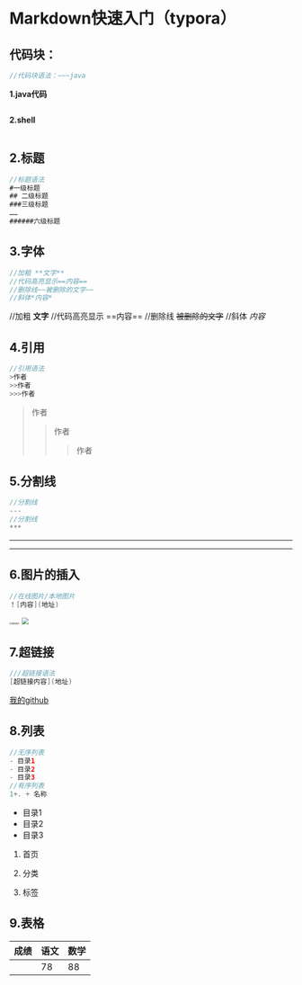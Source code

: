 # Markdown快速入门（typora）

## 代码块：

~~~java
//代码块语法：~~~java
~~~

**1.java代码**

~~~java

~~~

**2.shell**

~~~shell

~~~

## 2.标题

~~~java
//标题语法
#一级标题
## 二级标题
###三级标题
……
######六级标题    
~~~

## 3.字体

~~~java
//加粗 **文字**
//代码高亮显示==内容==
//删除线~~被删除的文字~~
//斜体*内容*
~~~

//加粗  **文字**
//代码高亮显示 ==内容==
//删除线 ~~被删除的文字~~
//斜体  *内容*

## 4.引用

~~~java
//引用语法
>作者
>>作者
>>>作者    
~~~

>作者
>>作者
>>
>>>作者    

## 5.分割线

~~~java
//分割线
---
//分割线
***
~~~

---

***

## 6.图片的插入

~~~java
//在线图片/本地图片
！[内容](地址)    
~~~

<img src="https://www.ilovematlab.cn/data/attachment/common/cf/183110h30c83ince8ff78r.jpg" alt="我的照片" style="zoom:25%;" />

<img src="图标.png" style="zoom:75%;" />



## 7.超链接

~~~java
///超链接语法
[超链接内容](地址)
~~~

[我的github](softfree1.github.io/webstored2)

## 8.列表

~~~java
//无序列表
- 目录1
- 目录2
- 目录3   
//有序列表
1+. + 名称
~~~

- 目录1
- 目录2
- 目录3  

1. 首页

2. 分类

3. 标签
## 9.表格

| **成绩** | **语文** | 数学 |
| -------- | -------- | ---- |
|          | 78       | 88   |

   





